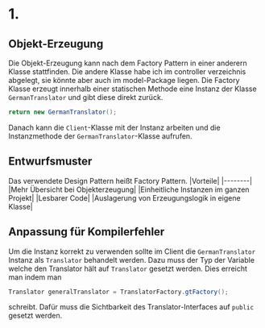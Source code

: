 # 1.
## Objekt-Erzeugung
Die Objekt-Erzeugung kann nach dem Factory Pattern in einer anderern Klasse stattfinden. Die andere Klasse habe ich im controller verzeichnis abgelegt, sie könnte aber auch im model-Package liegen.
Die Factory Klasse erzeugt innerhalb einer statischen Methode eine Instanz der Klasse ``GermanTranslator`` und gibt diese direkt zurück.
```Java
return new GermanTranslator(); 
```
Danach kann die ``Client``-Klasse mit der Instanz arbeiten und die Instanzmethode der ``GermanTranslator``-Klasse aufrufen.
## Entwurfsmuster
Das verwendete Design Pattern heißt Factory Pattern.
|Vorteile|
|--------|
|Mehr Übersicht bei Objekterzeugung|
|Einheitliche Instanzen im ganzen Projekt|
|Lesbarer Code|
|Auslagerung von Erzeugungslogik in eigene Klasse|

## Anpassung für Kompilerfehler
Um die Instanz korrekt zu verwenden sollte im Client die 
``
GermanTranslator
`` Instanz als 
``
Translator
`` behandelt werden.
Dazu muss der Typ der Variable welche den Translator hält auf
`` Translator
``
gesetzt werden. Dies erreicht man indem man
```Java
Translator generalTranslator = TranslatorFactory.gtFactory(); 
```
schreibt. Dafür muss die Sichtbarkeit des Translator-Interfaces auf 
``
public
``
gesetzt werden.